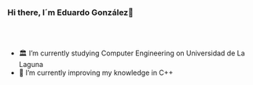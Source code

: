 ### Hi there, I´m Eduardo González👋

</br></br>
- 🏛️ I’m currently studying Computer Engineering on Universidad de La Laguna 
- 🌱 I’m currently improving my knowledge in C++
</br></br>





